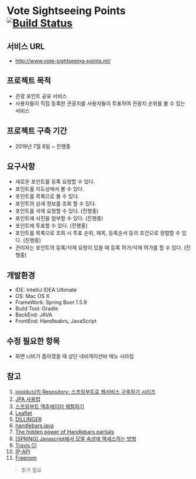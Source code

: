 # Vote Sightseeing Points [![Build Status](https://travis-ci.org/chungkang/vote-sightseeing-points.svg?branch=master)](https://travis-ci.org/chungkang/vote-sightseeing-points)

## 서비스 URL
 - http://www.vote-sightseeing-points.ml/

## 프로젝트 목적
 - 관광 포인트 공유 서비스
 - 사용자들이 직접 등록한 관광지를 사용자들이 투표하여 관광지 순위를 볼 수 있는 서비스

## 프로젝트 구축 기간
 - 2019년 7월 8일 ~ 진행중

## 요구사항
 - 새로운 포인트를 등록 요청할 수 있다.
 - 포인트를 지도상에서 볼 수 있다.
 - 포인트를 목록으로 볼 수 있다.
 - 포인트의 상세 정보를 조회 할 수 있다.
 - 포인트를 삭제 요청할 수 있다. (진행중)
 - 포인트에 사진을 첨부할 수 있다. (진행중)
 - 포인트에 투표할 수 있다. (진행중)
 - 포인트를 목록으로 조회 시 투표 순위, 제목, 등록순서 등의 조건으로 정렬할 수 있다. (진행중)
 - 관리자는 포인트의 등록/삭제 요청이 있을 때 등록 허가/삭제 허가를 할 수 있다. (진행중)

## 개발환경
 - IDE: IntelliJ IDEA Ultimate
 - OS: Mac OS X
 - FrameWork: Spring Boot 1.5.9
 - Build Tool: Gradle
 - BackEnd: JAVA
 - FrontEnd: Handleabrs, JavaScript

## 수정 필요한 항목
 - 화면 너비가 좁아졌을 때 상단 네비게이션바 메뉴 사라짐

## 참고
1. [jojoldu님의 Repository: 스프링부트로 웹서비스 구축하기 시리즈](https://github.com/jojoldu/springboot-webservice)
2. [JPA 사용법](https://jobc.tistory.com/120)
3. [스프링부트 액추에이터 체험하기](http://forward.nhnent.com/hands-on-labs/java.spring-boot-actuator/index.html)
4. [Leaflet](https://leafletjs.com/)
5. [DILLINGER](https://dillinger.io/)
6. [handlebars.java](https://github.com/jknack/handlebars.java)
7. [The hidden power of Handlebars partials](https://cloudfour.com/thinks/the-hidden-power-of-handlebars-partials/)
8. [[SPRING] Javascript에서 모델 속성에 액세스하는 방법](https://cnpnote.tistory.com/entry/SPRING-Javascript%EC%97%90%EC%84%9C-%EB%AA%A8%EB%8D%B8-%EC%86%8D%EC%84%B1%EC%97%90-%EC%95%A1%EC%84%B8%EC%8A%A4%ED%95%98%EB%8A%94-%EB%B0%A9%EB%B2%95)
9. [Travis CI](https://travis-ci.org/)
10. [IP-API](http://ip-api.com/)
11. [Freenom](https://my.freenom.com/clientarea.php)

> 추가 필요

```sh
  
```
